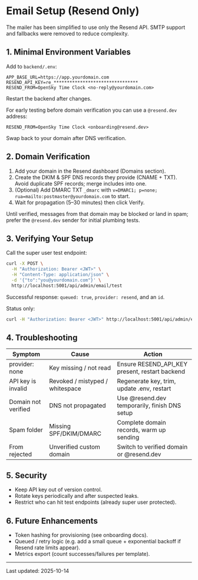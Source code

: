 # Email Setup (Resend Only)

The mailer has been simplified to use only the Resend API. SMTP support and fallbacks were removed to reduce complexity.

## 1. Minimal Environment Variables
Add to `backend/.env`:
```
APP_BASE_URL=https://app.yourdomain.com
RESEND_API_KEY=re_********************************
RESEND_FROM=OpenSky Time Clock <no-reply@yourdomain.com>
```
Restart the backend after changes.

For early testing before domain verification you can use a `@resend.dev` address:
```
RESEND_FROM=OpenSky Time Clock <onboarding@resend.dev>
```
Swap back to your domain after DNS verification.

## 2. Domain Verification
1. Add your domain in the Resend dashboard (Domains section).
2. Create the DKIM & SPF DNS records they provide (CNAME + TXT). Avoid duplicate SPF records; merge includes into one.
3. (Optional) Add DMARC TXT `_dmarc` with `v=DMARC1; p=none; rua=mailto:postmaster@yourdomain.com` to start.
4. Wait for propagation (5–30 minutes) then click Verify.

Until verified, messages from that domain may be blocked or land in spam; prefer the `@resend.dev` sender for initial plumbing tests.

## 3. Verifying Your Setup
Call the super user test endpoint:
```bash
curl -X POST \
  -H "Authorization: Bearer <JWT>" \
  -H "Content-Type: application/json" \
  -d '{"to":"you@yourdomain.com"}' \
  http://localhost:5001/api/admin/email/test
```
Successful response: `queued: true`, `provider: resend`, and an `id`.

Status only:
```bash
curl -H "Authorization: Bearer <JWT>" http://localhost:5001/api/admin/email/status
```

## 4. Troubleshooting
| Symptom | Cause | Action |
|---------|-------|--------|
| provider: none | Key missing / not read | Ensure RESEND_API_KEY present, restart backend |
| API key is invalid | Revoked / mistyped / whitespace | Regenerate key, trim, update .env, restart |
| Domain not verified | DNS not propagated | Use @resend.dev temporarily, finish DNS setup |
| Spam folder | Missing SPF/DKIM/DMARC | Complete domain records, warm up sending |
| From rejected | Unverified custom domain | Switch to verified domain or @resend.dev |

## 5. Security
- Keep API key out of version control.
- Rotate keys periodically and after suspected leaks.
- Restrict who can hit test endpoints (already super user protected).

## 6. Future Enhancements
- Token hashing for provisioning (see onboarding docs).
- Queued / retry logic (e.g. add a small queue + exponential backoff if Resend rate limits appear).
- Metrics export (count successes/failures per template).

---
Last updated: 2025-10-14

